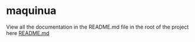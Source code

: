 # maquinua

View all the documentation in the README.md file in the root of the project here [README.md](/../README.md)
